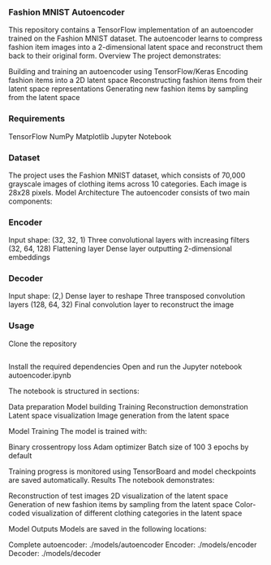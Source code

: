 ### Fashion MNIST Autoencoder
This repository contains a TensorFlow implementation of an autoencoder trained on the Fashion MNIST dataset. The autoencoder learns to compress fashion item images into a 2-dimensional latent space and reconstruct them back to their original form.
Overview
The project demonstrates:

Building and training an autoencoder using TensorFlow/Keras
Encoding fashion items into a 2D latent space
Reconstructing fashion items from their latent space representations
Generating new fashion items by sampling from the latent space

### Requirements

TensorFlow
NumPy
Matplotlib
Jupyter Notebook

### Dataset
The project uses the Fashion MNIST dataset, which consists of 70,000 grayscale images of clothing items across 10 categories. Each image is 28x28 pixels.
Model Architecture
The autoencoder consists of two main components:
### Encoder

Input shape: (32, 32, 1)
Three convolutional layers with increasing filters (32, 64, 128)
Flattening layer
Dense layer outputting 2-dimensional embeddings

### Decoder

Input shape: (2,)
Dense layer to reshape
Three transposed convolution layers (128, 64, 32)
Final convolution layer to reconstruct the image

### Usage

Clone the repository
```https://github.com/Oladipo06/AE.git
```
Install the required dependencies
Open and run the Jupyter notebook autoencoder.ipynb

The notebook is structured in sections:

Data preparation
Model building
Training
Reconstruction demonstration
Latent space visualization
Image generation from the latent space

Model Training
The model is trained with:

Binary crossentropy loss
Adam optimizer
Batch size of 100
3 epochs by default

Training progress is monitored using TensorBoard and model checkpoints are saved automatically.
Results
The notebook demonstrates:

Reconstruction of test images
2D visualization of the latent space
Generation of new fashion items by sampling from the latent space
Color-coded visualization of different clothing categories in the latent space

Model Outputs
Models are saved in the following locations:

Complete autoencoder: ./models/autoencoder
Encoder: ./models/encoder
Decoder: ./models/decoder
